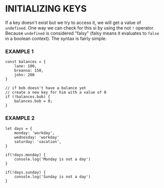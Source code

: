 # INITIALIZING KEYS

If a key doesn't exist but we try to access it, we will get a value of `undefined`. One way we can check for this si by using the not `!` operator. Because `undefined`
is considered "falsy" (falsy means it evaluates to `false` in a boolean context). The syntax is fairly simple:

### EXAMPLE 1

    const balances = {
        lane: 100,
        breanna: 150,
        john: 200
    }

    // if bob doesn't have a balance yet
    // create a new key for him with a value of 0
    if (!balances.bob) {
        balances.bob = 0;
    }

### EXAMPLE 2

    let days = {
        monday: 'workday',
        wednesday: 'workday'
        saturday: 'vacation',
    }

    if(!days.monday) {
        console.log('Monday is not a day')
    }

    if(!days.sunday) {
        console.log('Sunday is not a day')
    }
